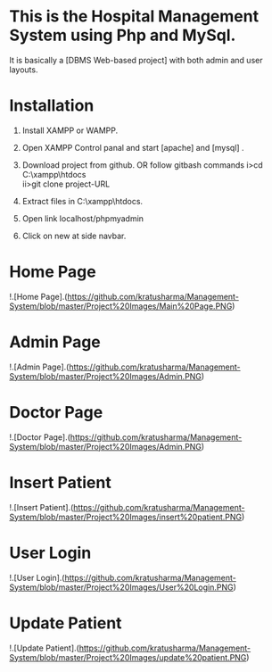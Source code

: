 # This is the Hospital Management System using Php and MySql.

It is basically a [DBMS Web-based project] with both admin and user layouts.

# Installation

1. Install XAMPP or WAMPP.
2. Open XAMPP Control panal and start [apache] and [mysql] .
3. Download project from github.
    OR follow gitbash commands
    i>cd C:\\xampp\htdocs\
    ii>git clone project-URL
	
4.  Extract files in C:\\xampp\htdocs\.
5.  Open link localhost/phpmyadmin
6.  Click on new at side navbar. 


# Home Page
!.[Home Page].(https://github.com/kratusharma/Management-System/blob/master/Project%20Images/Main%20Page.PNG)

# Admin Page
!.[Admin Page].(https://github.com/kratusharma/Management-System/blob/master/Project%20Images/Admin.PNG)

# Doctor Page
!.[Doctor Page].(https://github.com/kratusharma/Management-System/blob/master/Project%20Images/Admin.PNG)

# Insert Patient
!.[Insert Patient].(https://github.com/kratusharma/Management-System/blob/master/Project%20Images/insert%20patient.PNG)

# User Login
!.[User Login].(https://github.com/kratusharma/Management-System/blob/master/Project%20Images/User%20Login.PNG)

# Update Patient
!.[Update Patient].(https://github.com/kratusharma/Management-System/blob/master/Project%20Images/update%20patient.PNG)